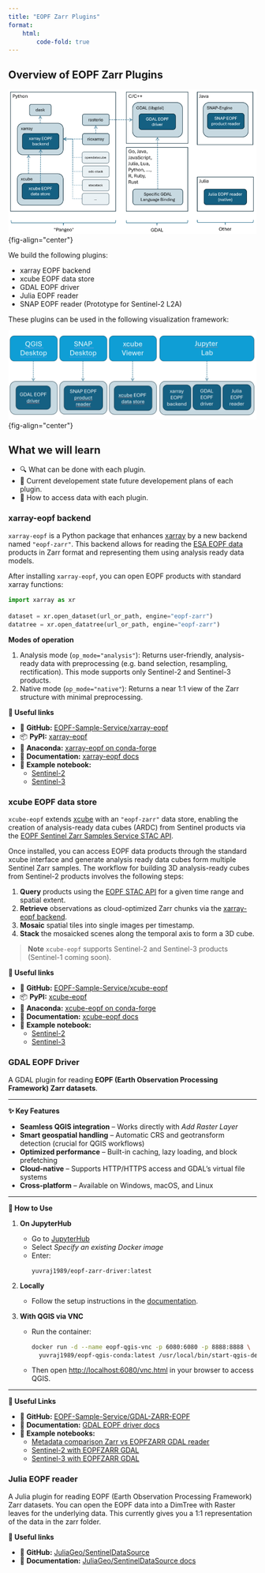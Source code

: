 ```yaml
---
title: "EOPF Zarr Plugins"
format:
    html:
        code-fold: true
---
```


## Overview of EOPF Zarr Plugins

![plugin_overview](img/plugin_overview.png){fig-align="center"}

We build the following plugins:

* xarray EOPF backend
* xcube EOPF data store
* GDAL EOPF driver
* Julia EOPF reader
* SNAP EOPF reader (Prototype for Sentinel-2 L2A)

These plugins can be used in the following visualization framework:

![visualization_overview](img/visualization_overview.png){fig-align="center"}

## What we will learn

- 🔍 What can be done with each plugin.
- 🌳 Current developement state future developement plans of each plugin.
- 🔦 How to access data with each plugin.


### xarray-eopf backend

`xarray-eopf` is a Python package that enhances [xarray](https://docs.xarray.dev/en/stable/user-guide/io.html) by a new backend
named `"eopf-zarr"`. This backend allows for reading the [ESA EOPF data](https://eopf.copernicus.eu/eopf-products-and-adfs/) products
in Zarr format and representing them using analysis ready data models.

After installing `xarray-eopf`, you can open EOPF products with standard xarray functions:

```python
import xarray as xr

dataset = xr.open_dataset(url_or_path, engine="eopf-zarr")
datatree = xr.open_datatree(url_or_path, engine="eopf-zarr")
```

**Modes of operation**

1. Analysis mode (`op_mode="analysis"`): Returns user-friendly, analysis-ready data
   with preprocessing (e.g. band selection, resampling, rectification). This mode
   supports only Sentinel-2 and Sentinel-3 products.
2. Native mode (`op_mode="native"`): Returns a near 1:1 view of the Zarr structure
   with minimal preprocessing.

**🔗 Useful links**

- 🐙 **GitHub:** [EOPF-Sample-Service/xarray-eopf](https://github.com/EOPF-Sample-Service/xarray-eopf)
- 📦 **PyPI:** [xarray-eopf](https://pypi.org/project/xarray-eopf)
- 🐍 **Anaconda:** [xarray-eopf on conda-forge](https://anaconda.org/conda-forge/xarray-eopf)
- 📖 **Documentation:** [xarray-eopf docs](https://eopf-sample-service.github.io/xarray-eopf)
- 📓 **Example notebook:**
    - [Sentinel-2](https://eopf-sample-service.github.io/eopf-sample-notebooks/xarray-eopf-sen2)
    - [Sentinel-3](https://eopf-sample-service.github.io/eopf-sample-notebooks/xarray-eopf-sen3)



### xcube EOPF data store

`xcube-eopf` extends [xcube](https://xcube.readthedocs.io/en/latest) with an
`"eopf-zarr"` data store, enabling the creation of analysis-ready data cubes (ARDC)
from Sentinel products via the [EOPF Sentinel Zarr Samples Service STAC API](https://stac.browser.user.eopf.eodc.eu/?.language=en).

Once installed, you can access EOPF data products through the standard xcube interface
and generate analysis ready data cubes form multiple Sentinel Zarr samples. The
workflow for building 3D analysis-ready cubes from Sentinel-2 products involves
the following steps:

1. **Query** products using the [EOPF STAC API](https://stac.browser.user.eopf.eodc.eu/)
   for a given time range and spatial extent.
2. **Retrieve** observations as cloud-optimized Zarr chunks via the
   [xarray-eopf backend](https://eopf-sample-service.github.io/xarray-eopf/).
3. **Mosaic** spatial tiles into single images per timestamp.
4. **Stack** the mosaicked scenes along the temporal axis to form a 3D cube.

> **Note**
> `xcube-eopf` supports Sentinel-2 and Sentinel-3 products (Sentinel-1 coming soon).

**🔗 Useful links**

- 🐙 **GitHub:** [EOPF-Sample-Service/xcube-eopf](https://github.com/EOPF-Sample-Service/xcube-eopf)
- 📦 **PyPI:** [xcube-eopf](https://pypi.org/project/xcube-eopf)
- 🐍 **Anaconda:** [xcube-eopf on conda-forge](https://anaconda.org/conda-forge/xcube-eopf)
- 📖 **Documentation:** [xcube-eopf docs](https://eopf-sample-service.github.io/xcube-eopf)
- 📓 **Example notebook:**
    - [Sentinel-2](https://eopf-sample-service.github.io/eopf-sample-notebooks/xcube-eopf-sen2)
    - [Sentinel-3](https://eopf-sample-service.github.io/eopf-sample-notebooks/xcube-eopf-sen3)


### GDAL EOPF Driver

A GDAL plugin for reading **EOPF (Earth Observation Processing Framework) Zarr datasets**.

---

**✨ Key Features**

- **Seamless QGIS integration** – Works directly with *Add Raster Layer*
- **Smart geospatial handling** – Automatic CRS and geotransform detection (crucial for QGIS workflows)
- **Optimized performance** – Built-in caching, lazy loading, and block prefetching
- **Cloud-native** – Supports HTTP/HTTPS access and GDAL’s virtual file systems
- **Cross-platform** – Available on Windows, macOS, and Linux

---

**🚀 How to Use**

1. **On JupyterHub**
   - Go to [JupyterHub](https://jupyterhub.user.eopf.eodc.eu/hub)
   - Select *Specify an existing Docker image*
   - Enter:
     ```
     yuvraj1989/eopf-zarr-driver:latest
     ```

2. **Locally**
   - Follow the setup instructions in the [documentation](https://github.com/EOPF-Sample-Service/GDAL-ZARR-EOPF/blob/main/README.md).

3. **With QGIS via VNC**
   - Run the container:
     ```bash
     docker run -d --name eopf-qgis-vnc -p 6080:6080 -p 8888:8888 \
       yuvraj1989/eopf-qgis-conda:latest /usr/local/bin/start-qgis-demo.sh
     ```
   - Then open [http://localhost:6080/vnc.html](http://localhost:6080/vnc.html) in your browser to access QGIS.

---

**🔗 Useful Links**

- 🐙 **GitHub:** [EOPF-Sample-Service/GDAL-ZARR-EOPF](https://github.com/EOPF-Sample-Service/GDAL-ZARR-EOPF)
- 📖 **Documentation:** [GDAL EOPF driver docs](https://github.com/EOPF-Sample-Service/GDAL-ZARR-EOPF/blob/main/README.md)
- 📓 **Example notebooks:**
  - [Metadata comparison Zarr vs EOPFZARR GDAL reader](https://eopf-sample-service.github.io/eopf-sample-notebooks/gdal-explore-zarr)
  - [Sentinel-2 with EOPFZARR GDAL](https://github.com/EOPF-Sample-Service/GDAL-ZARR-EOPF/blob/main/notebooks/04-Explore_sentinel2_EOPFZARR.ipynb)
  - [Sentinel-3 with EOPFZARR GDAL](https://github.com/EOPF-Sample-Service/GDAL-ZARR-EOPF/blob/main/notebooks/07-Sentinel-3-OLCI-Level-1-EFR.ipynb)


### Julia EOPF reader

A Julia plugin for reading EOPF (Earth Observation Processing Framework) Zarr datasets.
You can open the EOPF data into a DimTree with Raster leaves for the underlying data. 
This currently gives you a 1:1 representation of the data in the zarr folder.

**🔗 Useful links**

- 🐙 **GitHub:** [JuliaGeo/SentinelDataSource](https://github.com/JuliaGeo/SentinelDataSource.jl)
- 📖 **Documentation:** [JuliaGeo/SentinelDataSource docs](https://github.com/JuliaGeo/SentinelDataSource.jl/blob/main/README.md)
